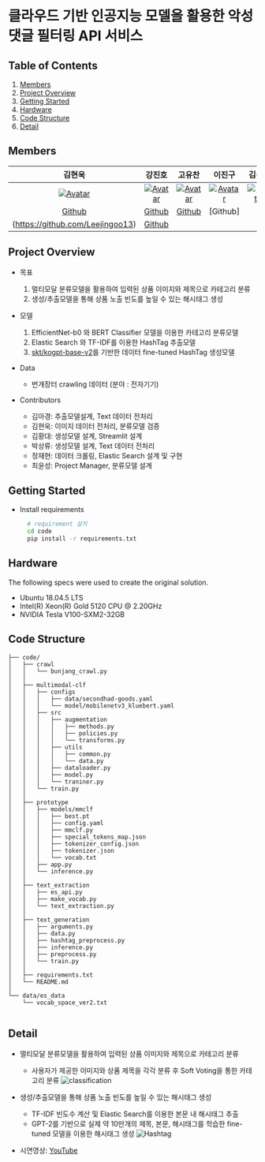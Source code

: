 # 클라우드 기반 인공지능 모델을 활용한 악성 댓글 필터링 API 서비스

## Table of Contents
  1. [Members](#Members)
  2. [Project Overview](#Project-Overview)
  3. [Getting Started](#Getting-Started)
  4. [Hardware](#Hardware)
  5. [Code Structure](#Code-Structure)
  6. [Detail](#Detail)

## Members

|                            김현욱                            |                            강진호                            |                            고유찬                            |                            이진구                            |                            김동규                            |
| :----------------------------------------------------------: | :----------------------------------------------------------: | :----------------------------------------------------------: | :----------------------------------------------------------: | :----------------------------------------------------------: |
| [![Avatar](https://avatars.githubusercontent.com/u/70522267?v=4)](https://github.com/powerwook) | [![Avatar](https://avatars.githubusercontent.com/u/31470457?v=4)](https://github.com/jinho-Kang) | [![Avatar](https://avatars.githubusercontent.com/u/59689327?v=4)](https://github.com/redronsean) | [![Avatar](https://avatars.githubusercontent.com/u/60460317?v=4)](https://github.com/Leejingoo13) | [![Avatar](https://avatars.githubusercontent.com/u/13325436?v=4)](https://github.com/TerryKimDK) |
| [Github](https://github.com/powerwook) | [Github](https://github.com/jinho-Kang) | [Github](https://github.com/redronsean) | [Github]
(https://github.com/Leejingoo13) | [Github](https://github.com/TerryKimDK) |


## Project Overview
  * 목표
    1. 멀티모달 분류모델을 활용하여 입력된 상품 이미지와 제목으로 카테고리 분류
    2. 생성/추출모델을 통해 상품 노출 빈도를 높일 수 있는 해시태그 생성
  * 모델
    1. EfficientNet-b0 와 BERT Classifier 모델을 이용한 카테고리 분류모델
    2. Elastic Search 와 TF-IDF를 이용한 HashTag 추출모델
    3. [skt/kogpt-base-v2](https://github.com/SKT-AI/KoGPT2)를 기반한 데이터 fine-tuned HashTag 생성모델
  * Data
    * 번개장터 crawling 데이터 (분야 : 전자기기)

  * Contributors
    * 김아경: 추출모델설계, Text 데이터 전처리
    * 김현욱: 이미지 데이터 전처리, 분류모델 검증
    * 김황대: 생성모델 설계, Streamlit 설계
    * 박상류: 생성모델 설계, Text 데이터 전처리
    * 정재현: 데이터 크롤링, Elastic Search 설계 및 구현
    * 최윤성: Project Manager, 분류모델 설계

## Getting Started
  * Install requirements
    ``` bash
      # requirement 설치
      cd code
      pip install -r requirements.txt 
    ```
## Hardware
The following specs were used to create the original solution.
- Ubuntu 18.04.5 LTS
- Intel(R) Xeon(R) Gold 5120 CPU @ 2.20GHz
- NVIDIA Tesla V100-SXM2-32GB

## Code Structure
```text
├── code/                   
│   ├── crawl
│   │   └── bunjang_crawl.py
│   │
│   ├── multimodal-clf
│   │   ├── configs
│   │   │   ├── data/secondhad-goods.yaml
│   │   │   └── model/mobilenetv3_kluebert.yaml
│   │   ├── src
│   │   │   ├── augmentation
│   │   │   │   ├── methods.py
│   │   │   │   ├── policies.py
│   │   │   │   └── transforms.py
│   │   │   ├── utils
│   │   │   │   ├── common.py
│   │   │   │   └── data.py
│   │   │   ├── dataloader.py
│   │   │   ├── model.py
│   │   │   └── traniner.py
│   │   └── train.py
│   │   
│   ├── prototype
│   │   ├── models/mmclf
│   │   │   ├── best.pt
│   │   │   ├── config.yaml
│   │   │   ├── mmclf.py
│   │   │   ├── special_tokens_map.json
│   │   │   ├── tokenizer_config.json
│   │   │   ├── tokenizer.json
│   │   │   └── vocab.txt
│   │   ├── app.py
│   │   └── inference.py
│   │   
│   ├── text_extraction
│   │   ├── es_api.py
│   │   ├── make_vocab.py
│   │   └── text_extraction.py
│   │
│   ├── text_generation
│   │   ├── arguments.py
│   │   ├── data.py
│   │   ├── hashtag_preprocess.py
│   │   ├── inference.py
│   │   ├── preprocess.py
│   │   └── train.py                  
│   │
│   ├── requirements.txt
│   └── README.md
│
└── data/es_data                     
    └── vocab_space_ver2.txt                        
    
```
## Detail
  * 멀티모달 분류모델을 활용하여 입력된 상품 이미지와 제목으로 카테고리 분류
    * 사용자가 제공한 이미지와 상품 제목을 각각 분류 후 Soft Voting을 통한 카테고리 분류
    ![classification](https://user-images.githubusercontent.com/60460317/146878954-899af65a-cf84-4a80-a4d8-66919c3cd4d6.png)
    
  * 생성/추출모델을 통해 상품 노출 빈도를 높일 수 있는 해시태그 생성
    * TF-IDF 빈도수 계산 및 Elastic Search를 이용한 본문 내 해시태그 추출
    * GPT-2를 기반으로 실제 약 10만개의 제목, 본문, 해시태그를 학습한 fine-tuned 모델을 이용한 해시태그 생성
    ![Hashtag](https://user-images.githubusercontent.com/60460317/146884272-25620910-08e0-4d08-bdb4-1b41c64a6cf3.png)
  
  * 시연영상: [YouTube](https://www.youtube.com/watch?v=bVwvSa7A3RA)
